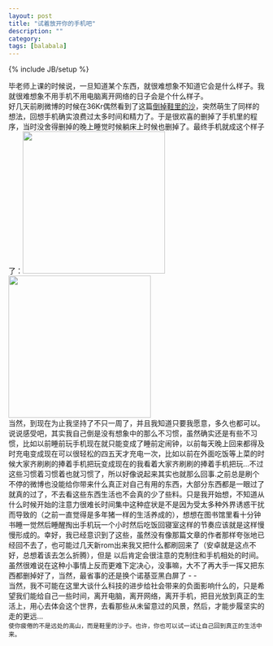```yaml
---
layout: post
title: "试着放开你的手机吧"
description: ""
category: 
tags: [balabala]
---
```

{% include JB/setup %}

毕老师上课的时候说，一旦知道某个东西，就很难想象不知道它会是什么样子。我就很难想象不用手机不用电脑离开网络的日子会是个什么样子。  
好几天前刷微博的时候在36Kr偶然看到了这篇[倒掉鞋里的沙](http://www.36kr.com/p/202029.html)，突然萌生了同样的想法，回想手机确实浪费过太多时间和精力了。于是很欢喜的删掉了手机里的程序，当时没舍得删掉的晚上睡觉时候躺床上时候也删掉了。最终手机就成这个样子了：<img alt="" src="http://m1.img.libdd.com/farm5/2013/0330/00/66ACDE9D70029ED93961FB4E9A539EE2B13D1A8C6E764_500_889.jpg" style="
    width: 280px;
    margin-right: 10px;
"><img alt="" src="http://m2.img.libdd.com/farm5/2013/0330/00/8080E9FA7C2D8C8DFD29D5D5F92342640815B67C94375_500_889.jpg" style="
    width: 280px;
">  
当然，到现在为止我坚持了不只一周了，并且我知道只要我愿意，多久也都可以。说说感受吧，其实我自己倒是没有想象中的那么不习惯，虽然确实还是有些不习惯，比如以前睡前玩手机现在就只能变成了睡前定闹钟，以前每天晚上回来都得及时充电变成现在可以很轻松的四五天才充电一次，比如以前在外面吃饭等上菜的时候大家齐刷刷的捧着手机把玩变成现在的我看着大家齐刷刷的捧着手机把玩...不过这些习惯着习惯着也就习惯了，所以好像说起来其实也就那么回事.之前总是刷个不停的微博也没能给你带来什么真正对自己有用的东西，大部分东西都是一眼过了就真的过了，不去看这些东西生活也不会真的少了些料。只是我开始想，不知道从什么时候开始的注意力很难长时间集中这种症状是不是因为受太多种外界诱惑干扰而导致的（之前一直觉得是多年猪一样的生活养成的），想想在图书馆里看十分钟书睡一觉然后睡醒掏出手机玩一个小时然后吃饭回寝室这样的节奏应该就是这样慢慢形成的。幸好，我已经意识到了这些，虽然没有像那篇文章的作者那样夸张地已经回不去了，也可能过几天新rom出来我又把什么都刷回来了（安卓就是这点不好，总想着该去怎么折腾），但是 以后肯定会很注意的克制住和手机相处的时间。虽然很难说在这种小事情上反而更难下定决心，没事嘛，大不了再大手一挥又把东西都删掉好了，当然，最省事的还是换个诺基亚黑白屏了 - -  
当然，我不可能在这里大谈什么科技的进步给社会带来的负面影响什么的，只是希望我们能给自己一些时间，离开电脑，离开网络，离开手机，把目光放到真正的生活上，用心去体会这个世界，去看那些从未留意过的风景，然后，才能步履坚实的走的更远...  
`使你疲倦的不是远处的高山，而是鞋里的沙子。也许，你也可以试一试让自己回到真正的生活中来。`


